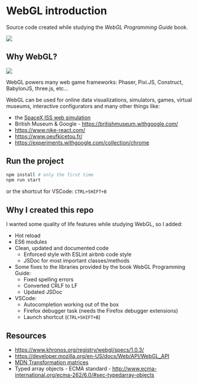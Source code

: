# WebGL introduction

Source code created while studying the *WebGL Programming Guide* book.

![](https://external-content.duckduckgo.com/iu/?u=https%3A%2F%2Ftse1.mm.bing.net%2Fth%3Fid%3DOIP.ZPxTSZCL9d9bBD4Ape9ORAHaJh%26pid%3DApi&f=1)

## Why WebGL?

![](https://lh3.googleusercontent.com/bOFHHCM7GQ37Bbtikrgralli1lckgJMPlaLFVOBCz_mMgt2CmbO2tbUJWntfz1p67aQzNvPJ25w49U72Z1fzAtBvsmOpSw=s2048)

WebGL powers many web game frameworks: Phaser, Pixi.JS,
Construct, BabylonJS, three.js, etc...

WebGL can be used for online data visualizations, simulators, games, virtual
museums, interactive configurators and many other things like:

- the [SpaceX ISS web simulation](https://iss-sim.spacex.com/)
- British Museum & Google - https://britishmuseum.withgoogle.com/
- https://www.nike-react.com/
- https://www.oeufkicetou.fr/
- https://experiments.withgoogle.com/collection/chrome

## Run the project

```sh
npm install # only the first time
npm run start
```

or the shortcut for VSCode: `CTRL+SHIFT+B` 

## Why I created this repo

I wanted some quality of life features while studying WebGL, so I added:

- Hot reload
- ES6 modules
- Clean, updated and documented code
  - Enforced style with ESLint airbnb code style
  - JSDoc for most important classes/methods
- Some fixes to the libraries provided by the book WebGL Programming Guide:
  - Fixed spelling errors
  - Converted CRLF to LF
  - Updated JSDoc
- VSCode:
  - Autocompletion working out of the box
  - Firefox debugger task (needs the Firefox debugger extensions)
  - Launch shortcut (`CTRL+SHIFT+B`)

## Resources

- https://www.khronos.org/registry/webgl/specs/1.0.3/
- https://developer.mozilla.org/en-US/docs/Web/API/WebGL_API
- [MDN Transformation matrices](https://developer.mozilla.org/en-US/docs/Web/API/WebGL_API/Matrix_math_for_the_web)
-  Typed array objects - ECMA standard - http://www.ecma-international.org/ecma-262/6.0/#sec-typedarray-objects
